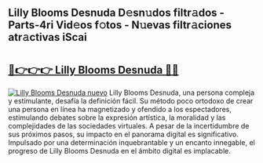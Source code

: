 ## Lilly Blooms Desnuda D𝚎sn𝚞dos filtr𝚊dos - Parts-4ri Vid𝚎os f𝚘tos - N𝚞evas filtr𝚊ciones atr𝚊ctivas iScai

# <h2><a href="http://mb7c6rj.tromn.icu/?c=Lilly+Blooms+Desnuda">🔗👉👉👉 Lilly Blooms Desnuda 🔗🔗</a></h2>

[![Lilly Blooms Desnuda nuevo](https://i.imgur.com/pEAQMta.gif)](http://mb7c6rj.tromn.icu/?c=Lilly+Blooms+Desnuda)
Lilly Blooms Desnuda, una persona compleja y estimulante, desafía la definición fácil. Su método poco ortodoxo de crear una persona en línea ha magnetizado y ofendido a los espectadores, estimulando debates sobre la expresión artística, la moralidad y las complejidades de las sociedades virtuales. A pesar de la incertidumbre de sus próximos pasos, su impacto en el panorama digital es significativo. Impulsado por una determinación inquebrantable y un encanto innegable, el progreso de Lilly Blooms Desnuda en el ámbito digital es implacable.
